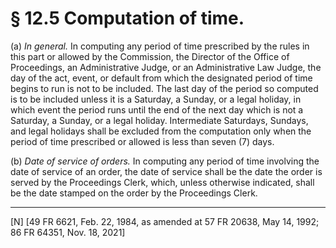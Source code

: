 # § 12.5   Computation of time.

(a) *In general.* In computing any period of time prescribed by the rules in this part or allowed by the Commission, the Director of the Office of Proceedings, an Administrative Judge, or an Administrative Law Judge, the day of the act, event, or default from which the designated period of time begins to run is not to be included. The last day of the period so computed is to be included unless it is a Saturday, a Sunday, or a legal holiday, in which event the period runs until the end of the next day which is not a Saturday, a Sunday, or a legal holiday. Intermediate Saturdays, Sundays, and legal holidays shall be excluded from the computation only when the period of time prescribed or allowed is less than seven (7) days.


(b) *Date of service of orders.* In computing any period of time involving the date of service of an order, the date of service shall be the date the order is served by the Proceedings Clerk, which, unless otherwise indicated, shall be the date stamped on the order by the Proceedings Clerk.



---

[N] [49 FR 6621, Feb. 22, 1984, as amended at 57 FR 20638, May 14, 1992; 86 FR 64351, Nov. 18, 2021]




